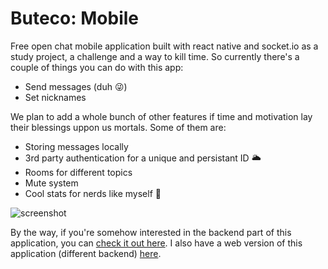 # Buteco: Mobile
Free open chat mobile application built with react native and socket.io as a study project, a challenge and a way to kill time. 
So currently there's a couple of things you can do with this app:

- Send messages (duh 😜)
- Set nicknames

We plan to add a whole bunch of other features if time and motivation lay their blessings uppon us mortals. Some of them are:
- Storing messages locally 
- 3rd party authentication for a unique and persistant ID 🌥️
- Rooms for different topics 
- Mute system
- Cool stats for nerds like myself 👾

![screenshot](https://user-images.githubusercontent.com/29918030/184980617-c00fbea4-c596-4d51-ab7f-783a936dbfc8.png)

By the way, if you're somehow interested in the backend part of this application, you can [check it out here](https://github.com/raymag/open-buteco-server). 
I also have a web version of this application (different backend) [here](https://github.com/raymag/buteco).
